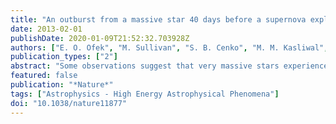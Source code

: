 ```yaml
---
title: "An outburst from a massive star 40 days before a supernova explosion"
date: 2013-02-01
publishDate: 2020-01-09T21:52:32.703928Z
authors: ["E. O. Ofek", "M. Sullivan", "S. B. Cenko", "M. M. Kasliwal", "A. Gal-Yam", "S. R. Kulkarni", "I. Arcavi", "L. Bildsten", "J. S. Bloom", "A. Horesh", "D. A. Howell", "A. V. Filippenko", "R. Laher", "D. Murray", "E. Nakar", "P. E. Nugent", "J. M. Silverman", "N. J. Shaviv", "J. Surace", "O. Yaron"]
publication_types: ["2"]
abstract: "Some observations suggest that very massive stars experience extreme mass-loss episodes shortly before they explode as supernovae, as do several models. Establishing a causal connection between these mass-loss episodes and the final explosion would provide a novel way to study pre-supernova massive-star evolution. Here we report observations of a mass-loss event detected 40 days before the explosion of the type IIn supernova SN 2010mc (also known as PTF 10tel). Our photometric and spectroscopic data suggest that this event is a result of an energetic outburst, radiating at least 6 × 10$^47$ erg of energy and releasing about 10$^-2$ solar masses of material at typical velocities of 2,000 km s$^-1$. The temporal proximity of the mass-loss outburst and the supernova explosion implies a causal connection between them. Moreover, we find that the outburst luminosity and velocity are consistent with the predictions of the wave-driven pulsation model, and disfavour alternative suggestions."
featured: false
publication: "*Nature*"
tags: ["Astrophysics - High Energy Astrophysical Phenomena"]
doi: "10.1038/nature11877"
---
```


